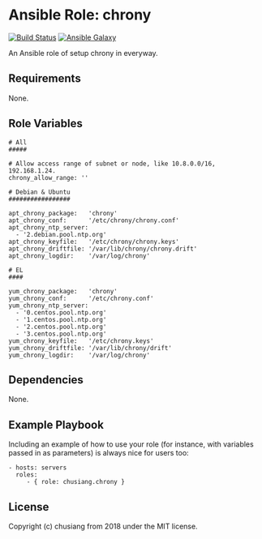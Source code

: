 Ansible Role: chrony
====================

[![Build Status](https://travis-ci.org/chusiang/chrony.ansible.role.svg?branch=master)](https://travis-ci.org/chusiang/chrony.ansible.role) [![Ansible Galaxy](https://img.shields.io/badge/role-chrony-blue.svg)](https://galaxy.ansible.com/chusiang/chrony/) 

An Ansible role of setup chrony in everyway.

Requirements
------------

None.

Role Variables
--------------

```
# All
#####

# Allow access range of subnet or node, like 10.8.0.0/16, 192.168.1.24.
chrony_allow_range: ''

# Debian & Ubuntu
#################

apt_chrony_package:   'chrony'
apt_chrony_conf:      '/etc/chrony/chrony.conf'
apt_chrony_ntp_server:
  - '2.debian.pool.ntp.org'
apt_chrony_keyfile:   '/etc/chrony/chrony.keys'
apt_chrony_driftfile: '/var/lib/chrony/chrony.drift'
apt_chrony_logdir:    '/var/log/chrony'

# EL
####

yum_chrony_package:   'chrony'
yum_chrony_conf:      '/etc/chrony.conf'
yum_chrony_ntp_server:
  - '0.centos.pool.ntp.org'
  - '1.centos.pool.ntp.org'
  - '2.centos.pool.ntp.org'
  - '3.centos.pool.ntp.org'
yum_chrony_keyfile:   '/etc/chrony.keys'
yum_chrony_driftfile: '/var/lib/chrony/drift'
yum_chrony_logdir:    '/var/log/chrony'
```

Dependencies
------------

None.

Example Playbook
----------------

Including an example of how to use your role (for instance, with variables passed in as parameters) is always nice for users too:

    - hosts: servers
      roles:
         - { role: chusiang.chrony }

License
-------

Copyright (c) chusiang from 2018 under the MIT license.
